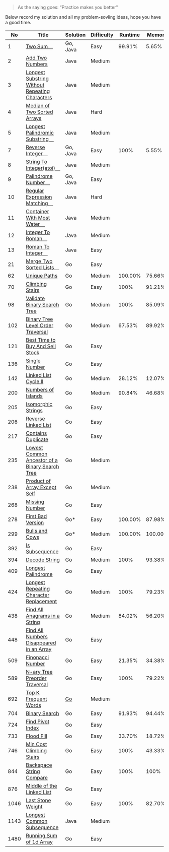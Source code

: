 > As the saying goes: “Practice makes you better"

Below record my solution and all my problem-sovling ideas, hope you have a good time.

| No   | Title                                                                                                                                                                                                                        | Solution            | Difficulty | Runtime | Memory  | Memo         |
| ---- | ---------------------------------------------------------------------------------------------------------------------------------------------------------------------------------------------------------------------------- | ------------------- | ---------- | ------- | ------- | ------------ |
| 1    | [Two Sum　](1/two_sum.md)                                                                                                                                                                                                    | Go, Java            | Easy       | 99.91%  | 5.65%   |              |
| 2    | [Add Two Numbers ](https://github.com/ReGYChang/LeetCode/blob/master/%5B2%5DAdd%20Two%20Numbers/AddTwoNumbers.md)                                                                                                            | Java                | Medium     |         |         |              |
| 3    | [Longest Substring Without Repeating Characters ](https://github.com/ReGYChang/LeetCode/blob/master/%5B3%5DLongest%C2%A0Substring%C2%A0Without%C2%A0Repeating%C2%A0Characters/LongestSubstringWithoutRepeatingCharacters.md) | Java                | Medium     |         |         |              |
| 4    | [Median of Two Sorted Arrays ](https://github.com/ReGYChang/LeetCode/blob/master/%5B4%5DMedian%20of%20Two%20Sorted%20Array/MedianofTwoSortedArray.md)                                                                        | Java                | Hard       |         |         |              |
| 5    | [Longest Palindromic Substring　](https://github.com/ReGYChang/LeetCode/blob/master/%5B5%5DLongest%20Palindromic%20SubString/LongestPalindromicSubString.md)                                                                 | Java                | Medium     |         |         |              |
| 7    | [Reverse Integer　](7/reverse_interger.go)                                                                                                                                                                                   | Go, Java            | Easy       | 100%    | 5.55%   |              |
| 8    | [String To Integer(atoi)　](https://github.com/ReGYChang/LeetCode/blob/master/%5B8%5DString%20To%20Integer%20(atoi)/StringToInteger-atoi.md)                                                                                 | Java                | Medium     |         |         |              |
| 9    | [Palindrome Number　](9/palindrome_number.md)                                                                                                                                                                                | Go, Java            | Easy       |         |         |              |
| 10   | [Regular Expression Matching　](./[10]Regular%20Expression%20Matching/RegularExpressionMatching.md)                                                                                                                          | Java                | Hard       |         |         |              |
| 11   | [Container With Most Water　](./[11]Container%20With%20Most%20Water/CotainerWithMostWater.md)                                                                                                                                | Java                | Medium     |         |         |              |
| 12   | [Integer To Roman　](./[12]Integer%20To%20Roman/integerToRoman.md)                                                                                                                                                           | Java                | Medium     |         |         |              |
| 13   | [Roman To Integer　](./[13]Roman%20To%20Integer/RomanToInteger.md)                                                                                                                                                           | Java                | Easy       |         |         |              |
| 21   | [Merge Two Sorted Lists　](./21/merge_two_sorted_lists.go)                                                                                                                                                                   | Go                  | Easy       |         |         |              |
| 62   | [Unique Paths](62/README.md)                                                                                                                                                                                                 | Go                  | Medium     | 100.00% | 75.66%  |              |
| 70   | [Climbing Stairs](70/README.md)                                                                                                                                                                                              | Go                  | Easy       | 100%    | 91.21%  |              |
| 98   | [Validate Binary Search Tree](./98/README.md)                                                                                                                                                                                | Go                  | Medium     | 100%    | 85.09%  |              |
| 102  | [Binary Tree Level Order Traversal](./102/README.md)                                                                                                                                                                         | Go                  | Medium     | 67.53%  | 89.92%  |              |
| 121  | [Best Time to Buy And Sell Stock](./121/best_time_to_buy_and_sell_stock.go)                                                                                                                                                  | Go                  | Easy       |         |         |              |
| 136  | [Single Number](136/single_number.go)                                                                                                                                                                                        | Go                  | Easy       |         |         |              |
| 142  | [Linked List Cycle II](142/llinked_list_cycle_2.go)                                                                                                                                                                          | Go                  | Medium     | 28.12%  | 12.07%  |              |
| 200  | [Numbers of Islands](200/README.md)                                                                                                                                                                                          | Go                  | Medium     | 90.84%  | 46.68%  |              |
| 205  | [Isomorphic Strings](205/isomorphic_strings.go)                                                                                                                                                                              | Go                  | Easy       |         |         |              |
| 206  | [Reverse Linked List](206/reverse_linked_list.go)                                                                                                                                                                            | Go                  | Easy       |         |         |              |
| 217  | [Contains Duplicate](217/contains_duplicate.go)                                                                                                                                                                              | Go                  | Easy       |         |         |              |
| 235  | [Lowest Common Ancestor of a Binary Search Tree](235/README.md)                                                                                                                                                              | Go                  | Medium     |         |         |              |
| 238  | [Product of Array Except Self](238/product_of_array_except_self.go)                                                                                                                                                          | Go                  | Medium     |         |         |              |
| 268  | [Missing Number](268/missing_number.go)                                                                                                                                                                                      | Go                  | Easy       |         |         |              |
| 278  | [First Bad Version](278/README.md)                                                                                                                                                                                           | Go*                 | Easy       | 100.00% | 87.98%  |              |
| 299  | [Bulls and Cows](299/README.md)                                                                                                                                                                                              | Go*                 | Medium     | 100.00% | 100.00% |              |
| 392  | [Is Subsequence](392/is_subsequence.go)                                                                                                                                                                                      | Go                  | Easy       |         |         |              |
| 394  | [Decode String](394/README.md)                                                                                                                                                                                               | Go                  | Medium     | 100%    | 93.38%  |              |
| 409  | [Longest Palindrome](409/longest_palindrome.go)                                                                                                                                                                              | Go                  | Easy       |         |         |              |
| 424  | [Longest Repeating Character Replacement](424/README.md)                                                                                                                                                                     | Go                  | Medium     | 100%    | 79.23%  |              |
| 438  | [Find All Anagrams in a String](438/README.md)                                                                                                                                                                               | Go                  | Medium     | 84.02%  | 56.20%  |              |
| 448  | [Find All Numbers Disappeared in an Array](448/find_all_numbers_disappeared.go)                                                                                                                                              | Go                  | Easy       |         |         |              |
| 509  | [Finonacci Number](509/README.md)                                                                                                                                                                                            | Go                  | Easy       | 21.35%  | 34.38%  |              |
| 589  | [N-ary Tree Preorder Traversal](589/nary_tree_preorder_traversal.go)                                                                                                                                                         | Go                  | Easy       | 100%    | 79.22%  |              |
| 692  | [Top K Frequent Words](692/top_k_frequent_words.go)                                                                                                                                                                          | [Go](692/README.md) | Medium     |         |         | follow up[x] |
| 704  | [Binary Search](704/README.md)                                                                                                                                                                                               | Go                  | Easy       | 91.93%  | 94.44%  |              |
| 724  | [Find Pivot Index](724/find_pivot_index.go)                                                                                                                                                                                  | Go                  | Easy       |         |         |              |
| 733  | [Flood Fill](733/README.md)                                                                                                                                                                                                  | Go                  | Easy       | 33.70%  | 18.72%  |              |
| 746  | [Min Cost Climbing Stairs](746/README.md/)                                                                                                                                                                                   | Go                  | Easy       | 100%    | 43.33%  |              |
| 844  | [Backspace String Compare](844/README.md/)                                                                                                                                                                                   | Go                  | Easy       | 100%    | 100%    |              |
| 876  | [Middle of the Linked List](876/middle_of_the_linked_list.go)                                                                                                                                                                | Go                  | Easy       |         |         |              |
| 1046 | [Last Stone Weight](1046/README.md)                                                                                                                                                                                          | Go                  | Easy       | 100%    | 82.70%  |              |
| 1143 | [Longest Common Subsequence](https://github.com/ReGYChang/LeetCode/blob/master/%5B1143%5DLongest%20Common%20Subsequence/LongestCommonSubsequence.md)                                                                         | Java                | Medium     |         |         |              |
| 1480 | [Running Sum of 1d Array](1480/running_sum_of_1d_array.go)                                                                                                                                                                   | Go                  | Easy       |         |         |              |